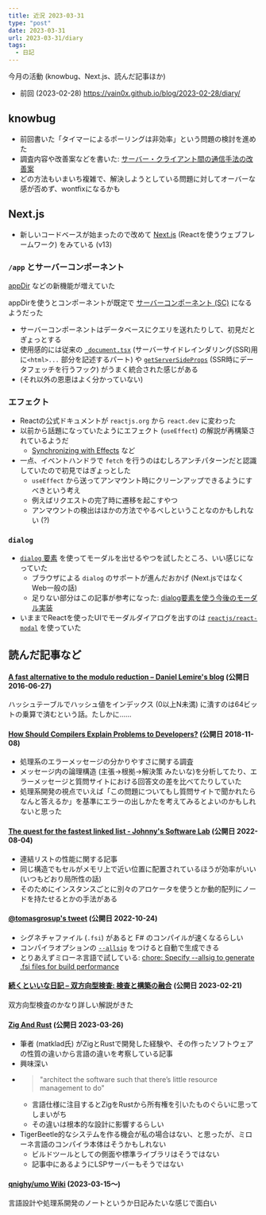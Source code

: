 ```yaml
---
title: 近況 2023-03-31
type: "post"
date: 2023-03-31
url: 2023-03-31/diary
tags:
  - 日記
---
```


今月の活動 (knowbug、Next.js、読んだ記事ほか)

<!--more-->

- 前回 (2023-02-28) <https://vain0x.github.io/blog/2023-02-28/diary/>

## knowbug

- 前回書いた「タイマーによるポーリングは非効率」という問題の検討を進めた
- 調査内容や改善案などを書いた: [サーバー・クライアント間の通信手法の改善案](https://github.com/vain0x/knowbug/discussions/112)
- どの方法もいまいち複雑で、解決しようとしている問題に対してオーバーな感が否めず、wontfixになるかも

## Next.js

- 新しいコードベースが始まったので改めて [Next.js](https://nextjs.org/docs/getting-started) (Reactを使うウェブフレームワーク) をみている (v13)

### `/app` とサーバーコンポーネント

[appDir](https://beta.nextjs.org/docs/app-directory-roadmap) などの新機能が増えていた

appDirを使うとコンポーネントが既定で [サーバーコンポーネント (SC)](https://beta.nextjs.org/docs/rendering/server-and-client-components#server-components) になるようだった

- サーバーコンポーネントはデータベースにクエリを送れたりして、初見だとぎょっとする
- 使用感的には従来の [`_document.tsx`](https://nextjs.org/docs/advanced-features/custom-document) (サーバーサイドレインダリング(SSR)用に`<html>...` 部分を記述するパート) や [`getServerSideProps`](https://nextjs.org/docs/basic-features/data-fetching/get-server-side-props) (SSR時にデータフェッチを行うフック) がうまく統合された感じがある
- (それ以外の恩恵はよく分かっていない)

### エフェクト

- Reactの公式ドキュメントが `reactjs.org` から `react.dev` に変わった
- 以前から話題になっていたようにエフェクト (`useEffect`) の解説が再構築されているようだ
    - [Synchronizing with Effects](https://react.dev/learn/synchronizing-with-effects) など
- 一点、イベントハンドラで `fetch` を行うのはむしろアンチパターンだと認識していたので初見ではぎょっとした
    - `useEffect` から送ってアンマウント時にクリーンアップできるようにすべきという考え
    - 例えばリクエストの完了時に遷移を起こすやつ
    - アンマウントの検出はほかの方法でやるべしということなのかもしれない (?)

### `dialog`

- [`dialog` 要素](https://developer.mozilla.org/ja/docs/Web/HTML/Element/dialog) を使ってモーダルを出せるやつを試したところ、いい感じになっていた
    - ブラウザによる `dialog` のサポートが進んだおかげ (Next.jsではなくWeb一般の話)
    - 足りない部分はこの記事が参考になった: [dialog要素を使う今後のモーダル実装](https://zenn.dev/ankoromochitaro/articles/fc348b8829971f)
- いままでReactを使ったUIでモーダルダイアログを出すのは [`reactjs/react-modal`](https://github.com/reactjs/react-modal) を使っていた

## 読んだ記事など

#### [A fast alternative to the modulo reduction – Daniel Lemire's blog](https://lemire.me/blog/2016/06/27/a-fast-alternative-to-the-modulo-reduction/) (公開日 **2016**-06-27)

ハッシュテーブルでハッシュ値をインデックス (0以上N未満) に潰すのは64ビットの乗算で済むという話。たしかに……

#### [How Should Compilers Explain Problems to Developers?](https://www.barik.net/posts/how-should-compilers-explain-problems-to-developers/) (公開日 **2018**-11-08)

- 処理系のエラーメッセージの分かりやすさに関する調査
- メッセージ内の論理構造 (主張→根拠→解決策 みたいな)を分析してたり、エラーメッセージと質問サイトにおける回答文の差を比べてたりしていた
- 処理系開発の視点でいえば「この問題についてもし質問サイトで聞かれたらなんと答えるか」を基準にエラーの出しかたを考えてみるとよいのかもしれないと思った

#### [The quest for the fastest linked list - Johnny's Software Lab](https://johnysswlab.com/the-quest-for-the-fastest-linked-list/) (公開日 2022-08-04)

- 連結リストの性能に関する記事
- 同じ構造でもセルがメモリ上で近い位置に配置されているほうが効率がいい (いつもどおり局所性の話)
- そのためにインスタンスごとに別々のアロケータを使うとか動的配列にノードを持たせるとかの手法がある

#### [@tomasgrosup's tweet](https://twitter.com/tomasgrosup/status/1584460711538802688) (公開日 2022-10-24)

- シグネチャファイル (`.fsi`) があると F# のコンパイルが速くなるらしい
- コンパイラオプションの [`--allsig`](https://learn.microsoft.com/en-us/dotnet/fsharp/language-reference/compiler-options) をつけると自動で生成できる
- とりあえずミローネ言語で試している: [chore: Specify --allsig to generate .fsi files for build performance](https://github.com/vain0x/milone-lang/commit/06608847874ad2e4942ef44330478c0b2e905144)

#### [続くといいな日記 – 双方向型検査: 検査と構築の融合](https://mizunashi-mana.github.io/blog/posts/2023/02/bidirectional-typing/) (公開日 2023-02-21)

双方向型検査のかなり詳しい解説がきた

#### [Zig And Rust](https://matklad.github.io/2023/03/26/zig-and-rust.html) (公開日 2023-03-26)

- 筆者 (matklad氏) がZigとRustで開発した経験や、その作ったソフトウェアの性質の違いから言語の違いを考察している記事
- 興味深い
- > "architect the software such that there’s little resource management to do"
    - 言語仕様に注目するとZigをRustから所有権を引いたものぐらいに思ってしまいがち
    - その違いは根本的な設計に影響するらしい
- TigerBeetle的なシステムを作る機会が私の場合はない、と思ったが、ミローネ言語のコンパイラ本体はそうかもしれない
    - ビルドツールとしての側面や標準ライブラリはそうではない
    - 記事中にあるようにLSPサーバーもそうではない

#### [qnighy/umo Wiki](https://github.com/qnighy/umo/wiki/2023-03-15#umo%E3%82%92%E4%BD%9C%E3%82%8A%E5%A7%8B%E3%82%81%E3%81%A6%E3%81%BF%E3%82%8B) (2023-03-15〜)

言語設計や処理系開発のノートというか日記みたいな感じで面白い
